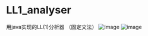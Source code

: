 # LL1_analyser
用java实现的LL(1)分析器 （固定文法）
![image](https://github.com/1951350456/LL1_analyser/assets/115992637/4d4517ac-5ffe-44ef-80e6-61a1447d56c0)
![image](https://github.com/1951350456/LL1_analyser/assets/115992637/625c9313-f4ae-48f2-8be7-509d69250833)
